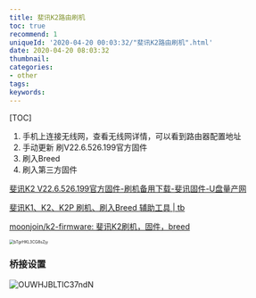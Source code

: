 ```yaml
---
title: 斐讯K2路由刷机
toc: true
recommend: 1
uniqueId: '2020-04-20 00:03:32/"斐讯K2路由刷机".html'
date: 2020-04-20 08:03:32
thumbnail:
categories:
- other
tags:
keywords:
---
```


[TOC]

<!--more-->



1. 手机上连接无线网，查看无线网详情，可以看到路由器配置地址
2. 手动更新 刷V22.6.526.199官方固件
3. 刷入Breed
4. 刷入第三方固件 

[斐讯K2 V22.6.526.199官方固件-刷机备用下载-斐讯固件-U盘量产网](http://www.upantool.com/gujian/phicomm/14035.html)

[斐讯K1、K2、K2P 刷机、刷入Breed 辅助工具 | tb](https://tbvv.net/posts/0101-breed.html)

[moonjoin/k2-firmware: 斐讯K2刷机，固件，breed](https://github.com/moonjoin/k2-firmware)



<img src="https://i.loli.net/2020/04/20/bTgrHKL3CG8sZjy.png" alt="bTgrHKL3CG8sZjy" style="zoom:50%;" />



### 桥接设置

![OUWHJBLTlC37ndN](https://i.loli.net/2020/04/20/OUWHJBLTlC37ndN.png)
